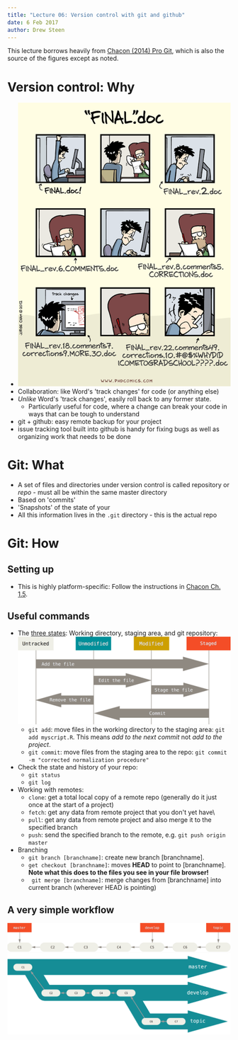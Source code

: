 ```yaml
---
title: "Lecture 06: Version control with git and github"
date: 6 Feb 2017
author: Drew Steen
---
```


This lecture borrows heavily from [Chacon (2014) Pro Git](https://git-scm.com/book/en/v2), which is also the source of the figures except as noted. 

# Version control: Why
* ![final.doc](05_git_images/phd101212s.gif "final.doc")
* Collaboration: like Word's 'track changes' for code (or anything else)
* *Unlike* Word's 'track changes', easily roll back to any former state. 
    * Particularly useful for code, where a change can break your code in ways that can be tough to understand
* git + github: easy remote backup for your project
* issue tracking tool built into github is handy for fixing bugs as well as organizing work that needs to be done

# Git: What
* A set of files and directories under version control is called repository or *repo* - must all be within the same master directory
* Based on 'commits'
* 'Snapshots' of the state of your 
* All this information lives in the `.git` directory - this is the actual repo

# Git: How

## Setting up

* This is highly platform-specific: Follow the instructions in [Chacon Ch. 1.5](https://git-scm.com/book/en/v2/Getting-Started-Installing-Git).

## Useful commands
* The [three states](https://git-scm.com/book/en/v2/Git-Basics-Recording-Changes-to-the-Repository): Working directory, staging area, and git repository:
![circle_of_git](05_git_images/lifecycle.png "Chacon Fig 8")
    * `git add`: move files in the working directory to the staging area: `git add myscript.R`. This means *add to the next commit* not *add to the project*.
    * `git commit`: move files from the staging area to the repo: `git commit -m "corrected normalization procedure"`
* Check the state and history of your repo:
    *  `git status`
    *  `git log`
* Working with remotes:
    * `clone`: get a total local copy of a remote repo (generally do it just once at the start of a project)
    * `fetch`: get any data from remote project that you don't yet have\
    * `pull`: get any data from remote project and also merge it to the specified branch
    * `push`: send the specified branch to the remote, e.g. `git push origin master`
* Branching
    * `git branch [branchname]`: create new branch [branchname]. 
    * `get checkout [branchname]`: moves **HEAD** to point to [branchname]. **Note what this does to the files you see in your file browser!**
    * ` git merge [branchname]`: merge changes from [branchname] into current branch (wherever HEAD is pointing)

## A very simple workflow

![A simple workflow, v1](lectures/05_git_images/lr-branches-1.png)
![A simple workflow, v2](lectures/05_git_images/lr-branches-2.png)
